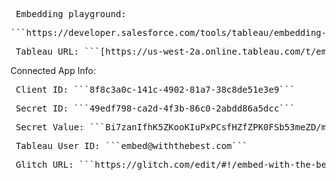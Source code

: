 
<pre> Embedding playground: </pre>
<pre>```https://developer.salesforce.com/tools/tableau/embedding-playground``` </pre>

<pre> Tableau URL: ```[https://us-west-2a.online.tableau.com/t/embedwiththebest/views/LibrariesandVolumes/LibrariesandVolumes](https://us-west-2a.online.tableau.com/t/embedwiththebest/views/LibrariesandVolumes/LibrariesandVolumes)``` </pre>
 

Connected App Info:
<pre> Client ID: ```8f8c3a0c-141c-4902-81a7-38c8de51e3e9``` </pre>
<pre> Secret ID: ```49edf798-ca2d-4f3b-86c0-2abdd86a5dcc``` </pre>
<pre> Secret Value: ```Bi7zanIfhK5ZKooKIuPxPCsfHZfZPK0FSb53meZD/m8=``` </pre>
<pre> Tableau User ID: ```embed@withthebest.com``` </pre>

<pre> Glitch URL: ```https://glitch.com/edit/#!/embed-with-the-best-hot``` </pre>


